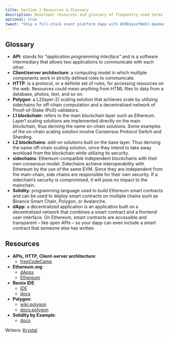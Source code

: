 ```yaml
---
title: Section 2 Resources & Glossary
description: Developer resources and glossary of frequently used terms from section 2.
optional: true
tweet: "Ship a full-stack event platform dapp with #30DaysofWeb3 @womenbuildweb3 🎫"
---
```


## Glossary

- **API**: stands for _"application programming interface"_ and is a software intermediary that allows two applications to communicate with each other. 
- **Client/server architecture**: a computing model in which multiple components work in strictly defined roles to communicate.
- **HTTP**: is a protocol, or a definite set of rules, for accessing resources on the web. Resources could mean anything from HTML files to data from a database, photos, text, and so on.
- **Polygon**: a L2(layer-2) scaling solution that achieves scale by utilizing sidechains for off-chain computation and a decentralized network of Proof-of-Stake (PoS) validators.
- **L1 blockchain**: refers to the main blockchain layer such as Ethereum. Layer1 scaling solutions are implemented directly on the main blockchain, thus deriving the name on-chain solutions. Some examples of the on-chain scaling solution involve Consensus Protocol Switch and Sharding.
- **L2 blockchains**: add-on solutions built on the base layer. Thus deriving the name off-chain scaling solution, since they intend to take away workload from the blockchain while utilizing its security.
- **sidechains**: Ethereum-compatible independent blockchains with their own consensus model. Sidechains achieve interoperability with Ethereum by the use of the same EVM. Since they are independent from the main-chain, side chains are responsible for their own security. If a sidechain’s security is compromised, it will pose no impact to the mainchain.
- **Solidity**: programming language used to build Ethereum smart contracts and can be used to deploy smart contracts on multiple chains such as Binance Smart Chain, Polygon, or Avalanche.
- **dApp**: a decentralized application is an application built on a decentralized network that combines a smart contract and a frontend user interface. On Ethereum, smart contracts are accessible and transparent – like open APIs – so your dapp can even include a smart contract that someone else has written.

## Resources

- **APIs, HTTP, Client-server architecture**: 
    - [freeCodeCamp](https://www.freecodecamp.org/news/http-request-methods-explained/)
- **Ethereum.org**: 
    - [dApps](https://ethereum.org/en/developers/docs/dapps/)
    - [Ethereum](https://ethereum.org/en/developers/docs/intro-to-ethereum/)
- **Remix IDE**: 
    - [IDE](https://remix.ethereum.org/)
    - [docs](https://remix-ide.readthedocs.io/en/latest/index.html)
- **Polygon**:
    - [wiki.polygon](https://wiki.polygon.technology/)
    - [docs.polygon](https://docs.polygon.technology/docs/develop/getting-started/)
- **Solidity by Example**:
    - [docs](https://solidity-by-example.org/)

Writers: [Krystal](https://twitter.com/theekrystallee)